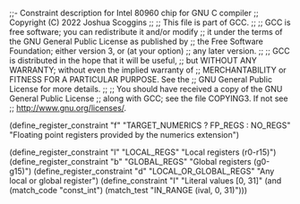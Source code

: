 ;;- Constraint description for Intel 80960 chip for GNU C compiler
;;   Copyright (C) 2022 Joshua Scoggins
;;
;; This file is part of GCC.
;;
;; GCC is free software; you can redistribute it and/or modify
;; it under the terms of the GNU General Public License as published by
;; the Free Software Foundation; either version 3, or (at your option)
;; any later version.
;;
;; GCC is distributed in the hope that it will be useful,
;; but WITHOUT ANY WARRANTY; without even the implied warranty of
;; MERCHANTABILITY or FITNESS FOR A PARTICULAR PURPOSE.  See the
;; GNU General Public License for more details.
;;
;; You should have received a copy of the GNU General Public License
;; along with GCC; see the file COPYING3.  If not see
;; <http://www.gnu.org/licenses/>.


(define_register_constraint "f" "TARGET_NUMERICS ? FP_REGS : NO_REGS"
 "Floating point registers provided by the numerics extension")

(define_register_constraint "l" "LOCAL_REGS" "Local registers (r0-r15)")
(define_register_constraint "b" "GLOBAL_REGS" "Global registers (g0-g15)")
(define_register_constraint "d" "LOCAL_OR_GLOBAL_REGS" "Any local or global register")
(define_constraint "I" 
 "Literal values [0, 31]"
 (and (match_code "const_int")
      (match_test "IN_RANGE (ival, 0, 31)")))
